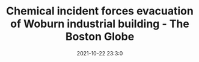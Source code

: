 ---
"title": "Chemical incident forces evacuation of Woburn industrial building - The Boston Globe"
"date": "2021-10-22 23:3:0"
"feed_name": "GOOGLENEWSINDUSTRIAL"
"feed_website": "https://news.google.com/search?q=industrial%2Bincident&hl=en-US&gl=US&ceid=US:en"
"feed_rss": "https://news.google.com/rss/search?q=industrial%2Bincident&hl=en-US&gl=US&ceid=US:en"
"link": "https://www.bostonglobe.com/2021/10/22/metro/chemical-incident-prompts-evacuation-woburn-industrial-building/"
"source": "{'href': 'https://www.bostonglobe.com', 'title': 'The Boston Globe'}"
"file": "_posts/2021-1-1-8c92c76b9587291b315c512f3977b43119571749.md"
"accident": "1"
"drilling": "0"
"represented_by": "0"
"dead": "0"
"injured": "0"
"arrested": "0"
"place": "unknown place"
"where": "unknown site"
"causes": "unknown"
"place_uri": "unknown place"
---